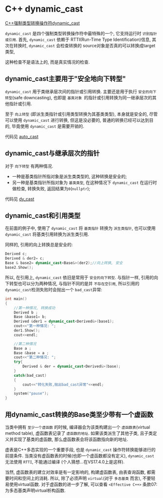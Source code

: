 # C++ dynamic_cast

[C++强制类型转换操作符dynamic_cast](https://www.cnblogs.com/xiangtingshen/p/10851851.html)

`dynamic_cast` 是四个强制类型转换操作符中最特殊的一个,
它支持运行时 `识别指针或引用`.
首先, `dynamic_cast` 依赖于 RTTI(Run-Time Type Identification)信息, 其次在转换时,
`dynamic_cast` 会检查转换的 source对象是否真的可以转换成target类型,

这种检查不是语法上的, 而是真实情况的检查.

## dynamic_cast主要用于"安全地向下转型"

`dynamic_cast` 用于类继承层次间的指针或引用转换.
主要还是用于执行 `安全的向下转型`(safe downcasting),
也即是 `基类对象 `的指针或引用转换为同一继承层次的其他指针或引用.

至于 `向上转型` (即派生类指针或引用类型转换为其基类类型),
本身就是安全的, 尽管可以使用 `dynamic_cast` 进行转换, 但这是没必要的,
普通的转换已经可以达到目的, 毕竟使用 `dynamic_cast` 是需要开销的.

代码见 [auto_cast](../exa1-dynamica_cast/auto_cast.cpp)

## dynamic_cast与继承层次的指针

对于 `向下转型` 有两种情况.

+ 一种是基类指针所指对象是派生类类型的, 这种转换是安全的;
+ 另一种是基类指针所指对象为 `基类类型`,
在这种情况下 `dynamic_cast` 在运行时做检查, 转换失败, 返回结果为`0`(`nullptr`);

代码见 [dy_cast](../exa1-dynamica_cast/dy_cast.cpp)

## dynamic_cast和引用类型

在前面的例子中, 使用了 `dynamic_cast` 将 `基类指针` 转换为 `派生类指针`,
也可以使用 `dynamic_cast` 将基类引用转换为派生类引用.

同样的, 引用的向上转换总是安全的:

```cpp
Derived c;
Derived & der2= c;
Base & base2= dynamic_cast<Base&>(der2);//向上转换, 安全
base2.Show();
```

所以, 在引用上, `dynamic_cast` 依旧是常用于 `安全的向下转型`.
与指针一样, 引用的向下转型也可以分为两种情况,
与指针不同的是并 `不存在空引用`,
所以引用的 `dynamic_cast`检测失败时会抛出一个 `bad_cast`异常:

```cpp
int main()
{
    //第一种情况, 转换成功
    Derived b ;
    Base &base1= b;
    Derived &der1 = dynamic_cast<Derived&>(base1);
    cout<<"第一种情况: ";
    der1.Show();
    cout<<endl;

    //第二种情况
    Base a ;
    Base &base = a ;
    cout<<"第二种情况: ";
    try{
        Derived & der = dynamic_cast<Derived&>(base);
    }
    catch(bad_cast)
    {
        cout<<"转化失败,抛出bad_cast异常"<<endl;
    }
    system("pause");
}
```

## 用dynamic_cast转换的Base类至少带有一个虚函数

当类中拥有 `至少一个虚函数` 的时候,
编译器会为该类构建出一个 `虚函数表`(virtual method table), 虚函数表记录了 `虚函数的地址`.
如果该类派生了其他子类, 且子类定义并实现了基类的虚函数,
那么虚函数表会将该函数指向新的地址.

虚表是C++多态实现的一个重要手段, 也是 `dynamic_cast` 操作符转换能够进行的前提条件.
当类没有虚函数表的时候(也即一个虚函数都没有定义),
`dynamic_cast` 无法使用 `RTTI`, 不能通过编译
(个人猜想...在VS17.4.0上是这样).

当然, 虚函数表的建立对效率是有一定影响的,
构建虚函数表, 由表查询函数, 都需要时间和空间上的消耗.
所以, 除了必须声明 `virtual`(对于 `多态基类` 而言), 不要轻易使用virtual函数.
对于虚函数的进一步了解, 可以查看
`<Effective C++>` 条款07: 为多态基类声明virtual析构函数.
